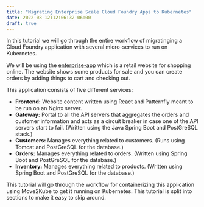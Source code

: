```yaml
---
title: "Migrating Enterprise Scale Cloud Foundry Apps to Kubernetes"
date: 2022-08-12T12:06:32-06:00
draft: true
---
```

In this tutorial we will go through the entire workflow of migratinging a Cloud Foundry application with several micro-services to run on Kubernetes.

We will be using the [enterprise-app](https://github.com/konveyor/move2kube-demos/tree/main/samples/enterprise-app) which is a retail website for shopping online. The website shows some products for sale and you can create orders by adding things to cart and checking out.

This application consists of five different services:
- **Frontend:** Website content written using React and Patternfly meant to be run on an Nginx server.
- **Gateway:** Portal to all the API servers that aggregates the orders and customer information and acts as a circuit breaker in case one of the API servers start to fail. (Written using the Java Spring Boot and PostGreSQL stack.)
- **Customers:** Manages everything related to customers. (Runs using Tomcat and PostGreSQL for the database.)
- **Orders:** Manages everything related to orders. (Written using Spring Boot and PostGreSQL for the database.)
- **Inventory:** Manages everything related to products. (Written using Spring Boot and PostGreSQL for the database.)

This tutorial will go through the workflow for containerizing this application using Move2Kube to get it running on Kubernetes. This tutorial is split into sections to make it easy to skip around.
